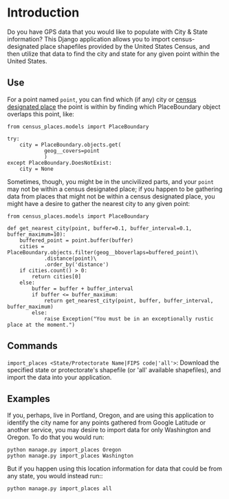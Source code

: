 Introduction
============

Do you have GPS data that you would like to populate with City & State information?  This Django application allows you to import census-designated place shapefiles provided by the United States Census, and then utilize that data to find the city and state for any given point within the United States.

Use
---

For a point named `point`, you can find which (if any) city or [census designated place](http://en.wikipedia.org/wiki/Census-designated_place) the point is within by finding which PlaceBoundary object overlaps this point, like:

    from census_places.models import PlaceBoundary

    try:
        city = PlaceBoundary.objects.get(
                geog__covers=point
                )
    except PlaceBoundary.DoesNotExist:
        city = None

Sometimes, though, you might be in the uncivilized parts, and your `point` may not be within a census designated place; if you happen to be gathering data from places that might not be within a census designated place, you might have a desire to gather the nearest city to any given point:

    from census_places.models import PlaceBoundary

    def get_nearest_city(point, buffer=0.1, buffer_interval=0.1, buffer_maximum=10):
        buffered_point = point.buffer(buffer)
        cities = PlaceBoundary.objects.filter(geog__bboverlaps=buffered_point)\
                .distance(point)\
                .order_by('distance')
        if cities.count() > 0:
            return cities[0]
        else:
            buffer = buffer + buffer_interval
            if buffer <= buffer_maximum:
                return get_nearest_city(point, buffer, buffer_interval, buffer_maximum)
            else:
                raise Exception("You must be in an exceptionally rustic place at the moment.")

Commands
--------

`import_places <State/Protectorate Name|FIPS code|'all'>`: Download the specified state or protectorate's shapefile (or 'all' available shapefiles), and import the data into your application.

Examples
--------

If you, perhaps, live in Portland, Oregon, and are using this application to identify the city name for any points gathered from Google Latitude or another service, you may desire to import data for only Washington and Oregon.  To do that you would run:

    python manage.py import_places Oregon
    python manage.py import_places Washington

But if you happen using this location information for data that could be from any state, you would instead run::

    python manage.py import_places all
